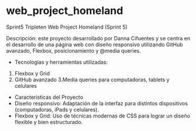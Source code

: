 # web_project_homeland

Sprint5
Tripleten Web Project Homeland (Sprint 5)

Descripción: este proyecto desarrollado por Danna Cifuentes y se centra en el desarrollo de una página web con diseño responsivo utilizando GitHub avanzado, Flexbox, posicionamiento y @media queries.

- Tecnologías y herramientas utilizadas:

1. Flexbox y Grid
2. GitHub avanzado
   3.Media queries para computadoras, tablets y celulares

- Características del Proyecto
- Diseño responsivo: Adaptación de la interfaz para distintos dispositivos (computadoras, iPads y celulares).
- Flexbox y Grid: Uso de técnicas modernas de CSS para lograr un diseño flexible y bien estructurado.

